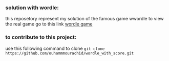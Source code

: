 ### solution with wordle:
this reposetory represent my solution of the famous game wwordle 
to view the real game go to this link [wordle game](https://www.nytimes.com/games/wordle/index.html)

### to contribute to this project:
use this following command to clone `git clone https://github.com/ouhammmourachid/wordle_with_score.git`

